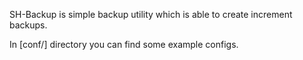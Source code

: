 SH-Backup is simple backup utility which is able to create increment backups.

In [conf/] directory you can find some example configs.
